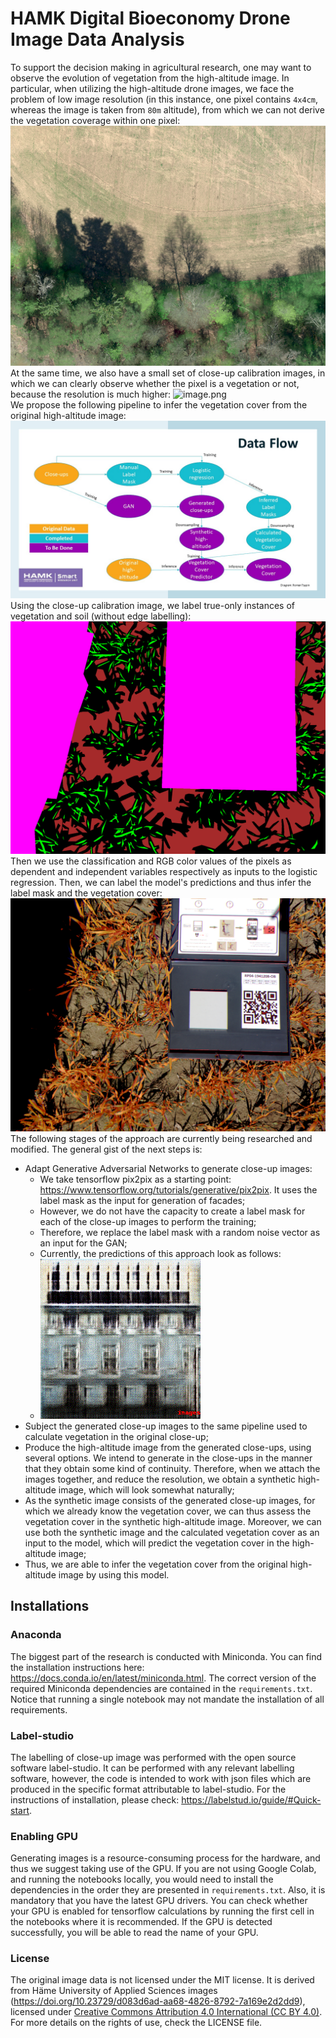 # HAMK Digital Bioeconomy Drone Image Data Analysis
To support the decision making in agricultural research, one may want to observe the evolution of vegetation from the high-altitude image. In particular, when utilizing the high-altitude drone images, we face the problem of low image resolution (in this instance, one pixel contains `4x4cm`, whereas the image is taken from `80m` altitude), from which we can not derive the vegetation coverage within one pixel:
![highalt.png](highalt.png) <br>
At the same time, we also have a small set of close-up calibration images, in which we can clearly observe whether the pixel is a vegetation or not, because the resolution is much higher:
![image.png](labelling_project/upload/image.png) <br>
We propose the following pipeline to infer the vegetation cover from the original high-altitude image:
![dataPipeline.jpg](dataPipeline.jpg) <br>
Using the close-up calibration image, we label true-only instances of vegetation and soil (without edge labelling):
![maskedImg.png](maskedImg.png) <br>
Then we use the classification and RGB color values of the pixels as dependent and independent variables respectively as inputs to the logistic regression. Then, we can label the model's predictions and thus infer the label mask and the vegetation cover:
![maskedOverImg.png](maskOverImg.png) <br>
The following stages of the approach are currently being researched and modified. The general gist of the next steps is:
 - Adapt Generative Adversarial Networks to generate close-up images:
     - We take tensorflow pix2pix as a starting point: https://www.tensorflow.org/tutorials/generative/pix2pix. It uses the label mask as the input for generation of facades;
     - However, we do not have the capacity to create a label mask for each of the close-up images to perform the training;
     - Therefore, we replace the label mask with a random noise vector as an input for the GAN;
     - Currently, the predictions of this approach look as follows:
     - ![loop.gif](loop.gif)<br>
 - Subject the generated close-up images to the same pipeline used to calculate vegetation in the original close-up;
 - Produce the high-altitude image from the generated close-ups, using several options. We intend to generate in the close-ups in the manner that they obtain some kind of continuity. Therefore, when we attach the images together, and reduce the resolution, we obtain a synthetic high-altitude image, which will look somewhat naturally;
 - As the synthetic image consists of the generated close-up images, for which we already know the vegetation cover, we can thus assess the vegetation cover in the synthetic high-altitude image. Moreover, we can use both the synthetic image and the calculated vegetation cover as an input to the model, which will predict the vegetation cover in the high-altitude image;
 - Thus, we are able to infer the vegetation cover from the original high-altitude image by using this model.

## Installations

### Anaconda
The biggest part of the research is conducted with Miniconda. You can find the installation instructions here: https://docs.conda.io/en/latest/miniconda.html. The correct version of the required Miniconda dependencies are contained in the `requirements.txt`. Notice that running a single notebook may not mandate the installation of all requirements.

### Label-studio
The labelling of close-up image was performed with the open source software label-studio. It can be performed with any relevant labelling software, however, the code is intended to work with json files which are produced in the specific format attributable to label-studio. For the instructions of installation, please check: https://labelstud.io/guide/#Quick-start.

### Enabling GPU
Generating images is a resource-consuming process for the hardware, and thus we suggest taking use of the GPU. If you are not using Google Colab, and running the notebooks locally, you would need to install the dependencies in the order they are presented in `requirements.txt`. Also, it is mandatory that you have the latest GPU drivers. You can check whether your GPU is enabled for tensorflow calculations by running the first cell in the notebooks where it is recommended. If the GPU is detected successfully, you will be able to read the name of your GPU.

### License
The original image data is not licensed under the MIT license. It is derived from Häme University of Applied Sciences images (https://doi.org/10.23729/d083d6ad-aa68-4826-8792-7a169e2d2dd9), licensed under [Creative Commons Attribution 4.0 International (CC BY 4.0)](https://creativecommons.org/licenses/by/4.0/). For more details on the rights of use, check the LICENSE file.